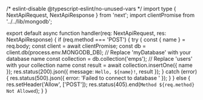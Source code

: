 /* eslint-disable @typescript-eslint/no-unused-vars */
import type { NextApiRequest, NextApiResponse } from 'next';
import clientPromise from '../../lib/mongodb';

export default async function handler(req: NextApiRequest, res: NextApiResponse) {
  if (req.method === 'POST') {
    try {
      const { name } = req.body;
      const client = await clientPromise;
      const db = client.db(process.env.MONGODB_DB); // Replace 'myDatabase' with your database name
      const collection = db.collection('emps'); // Replace 'users' with your collection name
      const result = await collection.insertOne({ name });
      res.status(200).json({ message: `Hello, ${name}!`, result });
    } catch (error) {
      res.status(500).json({ error: 'Failed to connect to database ' });
    }
  } else {
    res.setHeader('Allow', ['POST']);
    res.status(405).end(`Method ${req.method} Not Allowed`);
  }
}